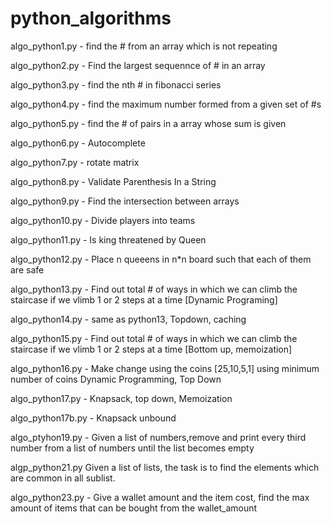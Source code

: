 # python_algorithms

algo_python1.py - find the # from an array which is not repeating

algo_python2.py - Find the largest sequennce of # in an array

algo_python3.py - find the nth # in fibonacci series

algo_python4.py - find the maximum number formed from a given set of #s

algo_python5.py - find the # of pairs in a array whose sum is given

algo_python6.py - Autocomplete

algo_python7.py - rotate matrix

algo_python8.py - Validate Parenthesis In a String

algo_python9.py - Find the intersection between arrays

algo_python10.py - Divide players into teams

algo_python11.py - Is king threatened by Queen

algo_python12.py - Place n queeens in n\*n board such that each of them are safe

algo_python13.py - Find out total # of ways in which we can climb the staircase if we vlimb 1 or 2 steps at a time [Dynamic Programing]

algo_python14.py - same as python13, Topdown, caching

algo_python15.py - Find out total # of ways in which we can climb the staircase if we vlimb 1 or 2 steps at a time [Bottom up, memoization]

algo_python16.py - Make change using the coins [25,10,5,1] using minimum number of coins Dynamic Programming, Top Down

algo_python17.py - Knapsack, top down, Memoization

algo_python17b.py - Knapsack unbound  

algo_ptyhon19.py - Given a list of numbers,remove and print every third number from a list of numbers until the list becomes empty  

algp_python21.py Given a list of lists, the task is to find the elements which are common in all sublist.  

algo_python23.py - Give a wallet amount and the item cost, find the max amount of items that can be bought from the wallet_amount  


